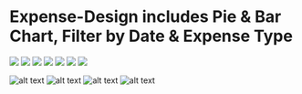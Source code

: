 # Expense-Design includes Pie & Bar Chart, Filter by Date & Expense Type

![](https://github.com/dhruvikdhanani/Expense-Design/blob/main/Design/1.gif)
![](https://github.com/dhruvikdhanani/Expense-Design/blob/main/Design/2.gif)
![](https://github.com/dhruvikdhanani/Expense-Design/blob/main/Design/3.gif)
![](https://github.com/dhruvikdhanani/Expense-Design/blob/main/Design/4.gif)
![](https://github.com/dhruvikdhanani/Expense-Design/blob/main/Design/5.gif)
![](https://github.com/dhruvikdhanani/Expense-Design/blob/main/Design/6.gif)
![](https://github.com/dhruvikdhanani/Expense-Design/blob/main/Design/7.gif)


![alt text](https://github.com/dhruvikdhanani/Expense-Design/blob/main/Design/IMG_6503.PNG)
![alt text](https://github.com/dhruvikdhanani/Expense-Design/blob/main/Design/IMG_6504.PNG)
![alt text](https://github.com/dhruvikdhanani/Expense-Design/blob/main/Design/IMG_6505.PNG)
![alt text](https://github.com/dhruvikdhanani/Expense-Design/blob/main/Design/IMG_6506.PNG)
